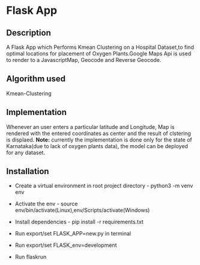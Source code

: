 # Flask App


## **Description**

A Flask App which Performs Kmean Clustering on a Hospital Dataset,to find optimal locations for placement of Oxygen Plants.Google Maps Api is used to render to a JavascriptMap, Geocode and Reverse Geocode.

## **Algorithm used**
Kmean-Clustering

 ## **Implementation**
Whenever an user enters a particular latitude and Longitude, Map is rendered with the entered coordinates as center and the result of clstering is displaed. 
**Note:** currently the implementation is done only for the state of Karnataka(due to lack of oxygen plants data), the model can be deployed for any dataset.

## **Installation** 

- Create a virtual environment in root project directory - python3 -m venv env

- Activate the env - source env/bin/activate(Linux),env/Scripts/activate(Windows)

- Install dependencies - pip install -r requirements.txt

- Run export/set FLASK_APP=new.py in terminal

- Run export/set FLASK_env=development

- Run flaskrun

